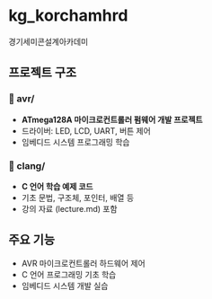 # kg_korchamhrd
경기세미콘설계아카데미

## 프로젝트 구조

### 📁 avr/
- **ATmega128A 마이크로컨트롤러 펌웨어 개발 프로젝트**
- 드라이버: LED, LCD, UART, 버튼 제어
- 임베디드 시스템 프로그래밍 학습

### 📁 clang/
- **C 언어 학습 예제 코드**
- 기초 문법, 구조체, 포인터, 배열 등
- 강의 자료 (lecture.md) 포함

## 주요 기능
- AVR 마이크로컨트롤러 하드웨어 제어
- C 언어 프로그래밍 기초 학습
- 임베디드 시스템 개발 실습
